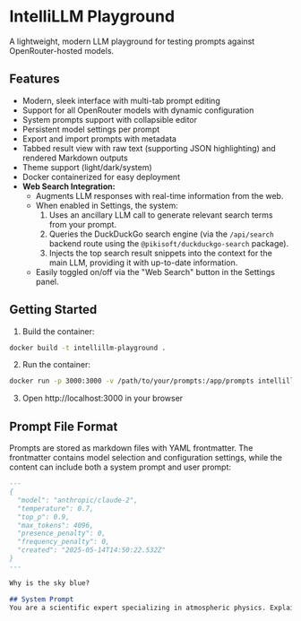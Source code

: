 # IntelliLLM Playground

A lightweight, modern LLM playground for testing prompts against OpenRouter-hosted models.

## Features

- Modern, sleek interface with multi-tab prompt editing
- Support for all OpenRouter models with dynamic configuration
- System prompts support with collapsible editor
- Persistent model settings per prompt
- Export and import prompts with metadata
- Tabbed result view with raw text (supporting JSON highlighting) and rendered Markdown outputs
- Theme support (light/dark/system)
- Docker containerized for easy deployment
- **Web Search Integration:**
  - Augments LLM responses with real-time information from the web.
  - When enabled in Settings, the system:
    1. Uses an ancillary LLM call to generate relevant search terms from your prompt.
    2. Queries the DuckDuckGo search engine (via the `/api/search` backend route using the `@pikisoft/duckduckgo-search` package).
    3. Injects the top search result snippets into the context for the main LLM, providing it with up-to-date information.
  - Easily toggled on/off via the "Web Search" button in the Settings panel.

## Getting Started

1. Build the container:
```bash
docker build -t intellillm-playground .
```

2. Run the container:
```bash
docker run -p 3000:3000 -v /path/to/your/prompts:/app/prompts intellillm-playground
```

3. Open http://localhost:3000 in your browser

## Prompt File Format

Prompts are stored as markdown files with YAML frontmatter. The frontmatter contains model selection and configuration settings, while the content can include both a system prompt and user prompt:

```markdown
---
{
  "model": "anthropic/claude-2",
  "temperature": 0.7,
  "top_p": 0.9,
  "max_tokens": 4096,
  "presence_penalty": 0,
  "frequency_penalty": 0,
  "created": "2025-05-14T14:50:22.532Z"
}
---

Why is the sky blue?

## System Prompt
You are a scientific expert specializing in atmospheric physics. Explain concepts clearly and precisely, using technical language where appropriate.
